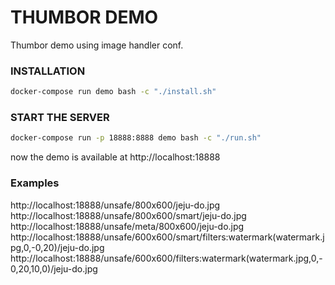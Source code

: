 # THUMBOR DEMO

Thumbor demo using image handler conf.

### INSTALLATION

```bash
docker-compose run demo bash -c "./install.sh"
```

### START THE SERVER
```bash
docker-compose run -p 18888:8888 demo bash -c "./run.sh"
```
now the demo is available at http://localhost:18888

### Examples

http://localhost:18888/unsafe/800x600/jeju-do.jpg
http://localhost:18888/unsafe/800x600/smart/jeju-do.jpg
http://localhost:18888/unsafe/meta/800x600/jeju-do.jpg
http://localhost:18888/unsafe/600x600/smart/filters:watermark(watermark.jpg,0,-0,20)/jeju-do.jpg
http://localhost:18888/unsafe/600x600/filters:watermark(watermark.jpg,0,-0,20,10,0)/jeju-do.jpg

